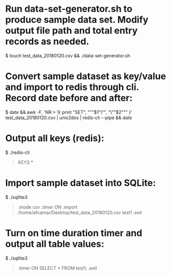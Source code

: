 # Run data-set-generator.sh to produce sample data set. Modify output file path and total entry records as needed.
$ touch test_data_20180120.csv && ./data-set-generator.sh

# Convert sample dataset as key/value and import to redis through cli. Record date before and after:
$ date && awk -F, 'NR > 1{ print "SET", "\""$1"\"", "\""$2"\"" }' test_data_20180120.csv | unix2dos | redis-cli --pipe && date

# Output all keys (redis):
$ ./redis-cli
> KEYS *

# Import sample dataset into SQLite:
$ ./sqllite3
> .mode csv
.timer ON
.import /home/afcamar/Desktop/test_data_20180120.csv test1
> .exit

# Turn on time duration timer and output all table values:
$ ./sqllite3
> .timer ON
 SELECT * FROM test1;
> .exit
